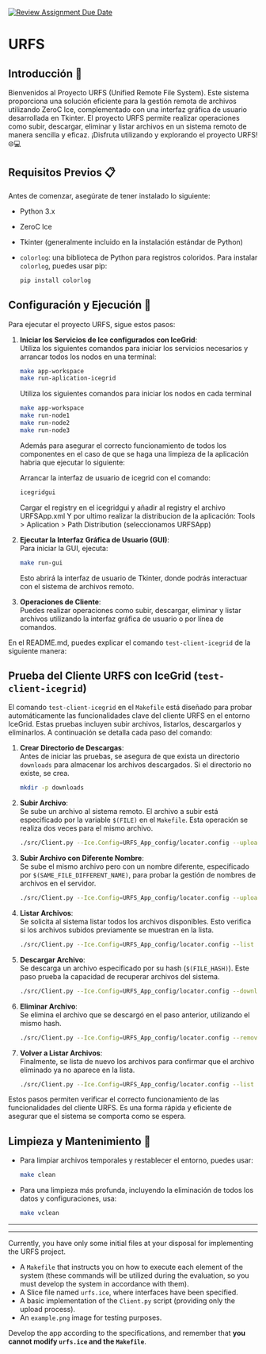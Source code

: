 [![Review Assignment Due Date](https://classroom.github.com/assets/deadline-readme-button-24ddc0f5d75046c5622901739e7c5dd533143b0c8e959d652212380cedb1ea36.svg)](https://classroom.github.com/a/pgx_oHy2)
# URFS

## Introducción 🌟

Bienvenidos al Proyecto URFS (Unified Remote File System). Este sistema proporciona una solución eficiente para la gestión remota de archivos utilizando ZeroC Ice, complementado con una interfaz gráfica de usuario desarrollada en Tkinter. El proyecto URFS permite realizar operaciones como subir, descargar, eliminar y listar archivos en un sistema remoto de manera sencilla y eficaz. ¡Disfruta utilizando y explorando el proyecto URFS! 🌐💻


## Requisitos Previos 📋

Antes de comenzar, asegúrate de tener instalado lo siguiente:
- Python 3.x
- ZeroC Ice
- Tkinter (generalmente incluido en la instalación estándar de Python)
- `colorlog`: una biblioteca de Python para registros coloridos. Para instalar `colorlog`, puedes usar pip:

    ```bash
    pip install colorlog
    ```

## Configuración y Ejecución 🚀

Para ejecutar el proyecto URFS, sigue estos pasos:

1. **Iniciar los Servicios de Ice configurados con IceGrid**:  
   Utiliza los siguientes comandos para iniciar los servicios necesarios y arrancar todos los nodos en una terminal:
   ```bash
   make app-workspace
   make run-aplication-icegrid
   ```
   Utiliza los siguientes comandos para iniciar los nodos en cada terminal

   ```bash
   make app-workspace
   make run-node1
   make run-node2
   make run-node3

   ```
   Además para asegurar el correcto funcionamiento de todos los componentes en el caso de que se haga una limpieza de la aplicación habria que ejecutar lo siguiente:

   Arrancar la interfaz de usuario de icegrid con el comando:
   ```bash
   icegridgui
   ```
   Cargar el registry en el icegridgui y añadir al registry el archivo URFSApp.xml 
   Y por ultimo realizar la distribucion de la aplicación: Tools > Aplication > Path Distribution (seleccionamos URFSApp)


2. **Ejecutar la Interfaz Gráfica de Usuario (GUI)**:  
   Para iniciar la GUI, ejecuta:
   ```bash
   make run-gui
   ```
   Esto abrirá la interfaz de usuario de Tkinter, donde podrás interactuar con el sistema de archivos remoto.

3. **Operaciones de Cliente**:  
   Puedes realizar operaciones como subir, descargar, eliminar y listar archivos utilizando la interfaz gráfica de usuario o por línea de comandos.

En el README.md, puedes explicar el comando `test-client-icegrid` de la siguiente manera:



## Prueba del Cliente URFS con IceGrid (`test-client-icegrid`)

El comando `test-client-icegrid` en el `Makefile` está diseñado para probar automáticamente las funcionalidades clave del cliente URFS en el entorno IceGrid. Estas pruebas incluyen subir archivos, listarlos, descargarlos y eliminarlos. A continuación se detalla cada paso del comando:

1. **Crear Directorio de Descargas**:  
   Antes de iniciar las pruebas, se asegura de que exista un directorio `downloads` para almacenar los archivos descargados. Si el directorio no existe, se crea.
   ```bash
   mkdir -p downloads
   ```

2. **Subir Archivo**:  
   Se sube un archivo al sistema remoto. El archivo a subir está especificado por la variable `$(FILE)` en el `Makefile`. Esta operación se realiza dos veces para el mismo archivo.
   ```bash
   ./src/Client.py --Ice.Config=URFS_App_config/locator.config --upload $(FILE)
   ```

3. **Subir Archivo con Diferente Nombre**:  
   Se sube el mismo archivo pero con un nombre diferente, especificado por `$(SAME_FILE_DIFFERENT_NAME)`, para probar la gestión de nombres de archivos en el servidor.
   ```bash
   ./src/Client.py --Ice.Config=URFS_App_config/locator.config --upload $(SAME_FILE_DIFFERENT_NAME)
   ```

4. **Listar Archivos**:  
   Se solicita al sistema listar todos los archivos disponibles. Esto verifica si los archivos subidos previamente se muestran en la lista.
   ```bash
   ./src/Client.py --Ice.Config=URFS_App_config/locator.config --list
   ```

5. **Descargar Archivo**:  
   Se descarga un archivo especificado por su hash (`$(FILE_HASH)`). Este paso prueba la capacidad de recuperar archivos del sistema.
   ```bash
   ./src/Client.py --Ice.Config=URFS_App_config/locator.config --download $(FILE_HASH)
   ```

6. **Eliminar Archivo**:  
   Se elimina el archivo que se descargó en el paso anterior, utilizando el mismo hash.
   ```bash
   ./src/Client.py --Ice.Config=URFS_App_config/locator.config --remove $(FILE_HASH)
   ```

7. **Volver a Listar Archivos**:  
   Finalmente, se lista de nuevo los archivos para confirmar que el archivo eliminado ya no aparece en la lista.
   ```bash
   ./src/Client.py --Ice.Config=URFS_App_config/locator.config --list
   ```

Estos pasos permiten verificar el correcto funcionamiento de las funcionalidades del cliente URFS. Es una forma rápida y eficiente de asegurar que el sistema se comporta como se espera.

## Limpieza y Mantenimiento 🧹

- Para limpiar archivos temporales y restablecer el entorno, puedes usar:
  ```bash
  make clean
  ```
- Para una limpieza más profunda, incluyendo la eliminación de todos los datos y configuraciones, usa:
  ```bash
  make vclean
  ```



----
----
Currently, you have only some initial files at your disposal for implementing the URFS project.

- A `Makefile` that instructs you on how to execute each element of the system (these commands will be utilized during the evaluation, so you must develop the system in accordance with them).
- A Slice file named `urfs.ice`, where interfaces have been specified.
- A basic implementation of the `Client.py` script (providing only the upload process).
- An `example.png` image for testing purposes.

Develop the app according to the specifications, and remember that **you cannot modify `urfs.ice` and the `Makefile`**.
